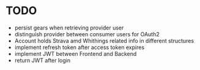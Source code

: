 # TODO
- persist gears when retrieving provider user
- distinguish provider between consumer users for OAuth2
- Account holds Strava amd Whithings related info in different structures
- implement refresh token after access token expires
- implement JWT between Frontend and Backend
- return JWT after login 